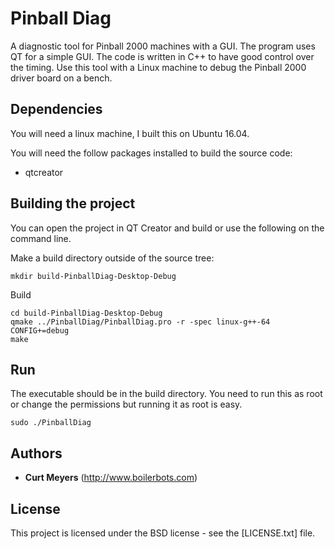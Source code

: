 # Pinball Diag

A diagnostic tool for Pinball 2000 machines with a GUI. The program uses QT for
a simple GUI. The code is written in C++ to have good control over the timing.
Use this tool with a Linux machine to debug the Pinball 2000 driver board on a
bench.

## Dependencies

You will need a linux machine, I built this on Ubuntu 16.04.

You will need the follow packages installed to build the source code:
* qtcreator

## Building the project

You can open the project in QT Creator and build or use the following on the
command line.

Make a build directory outside of the source tree:

```
mkdir build-PinballDiag-Desktop-Debug
```

Build

```
cd build-PinballDiag-Desktop-Debug
qmake ../PinballDiag/PinballDiag.pro -r -spec linux-g++-64 CONFIG+=debug
make
```

## Run

The executable should be in the build directory. You need to run this as root or
change the permissions but running it as root is easy.

```
sudo ./PinballDiag
```

## Authors

* **Curt Meyers** (http://www.boilerbots.com)

## License

This project is licensed under the BSD license - see the [LICENSE.txt] file.

